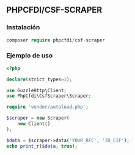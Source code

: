 ## PHPCFDI/CSF-SCRAPER

### Instalación

```php
composer require phpcfdi/csf-scraper
```

### Ejemplo de uso

```php
<?php

declare(strict_types=1);

use GuzzleHttp\Client;
use PhpCfdi\CsfScraper\Scraper;

require 'vendor/autoload.php';

$scraper = new Scraper(
    new Client()
);

$data = $scraper->data('YOUR_RFC', 'ID_CIF');
echo print_r($data, true);
```
